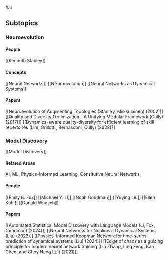 #ai
## Subtopics
### Neuroevolution
#### People
[[Kenneth Stanley]]
#### Concepts
[[Neural Networks]]
[[Neuroevolution]]
[[Neural Networks as Dynamical Systems]]
#### Papers
[[Neuroevolution of Augmenting Topologies (Stanley, Miikkulainen) (2002)]]
[[Quality and Diversity Optimization - A Unifying Modular Framework (Cully) (2017)]]
[[Dynamics-aware quality-diversity for efficient learning of skill repertoires (Lim, Grillotti, Bernasconi, Cully) (2022)]]
### Model Discovery
[[Model Discovery]]
#### Related Areas
AI, ML, Physics-Informed Learning, Consitutive Neural Networks
#### People
[[Emily B. Fox]]
[[Michael Y. Li]]
[[Noah Goodman]]
[[Yuying Liu]]
[[Ellen Kuhl]]
[[Donald Wunsch]]
#### Papers
[[Automated Statistical Model Discovery with Language Models (Li, Fox, Goodman) (2024)]]
[[Neural Networks for Nonlinear Dynamical Systems (Liu) (2022)]]
[[Physics-Informed Koopman Network for time-series prediction of dynamical systems (Liu) (2024)]]
[[Edge of chaos as a guiding principle for modern neural network training (Lin Zhang, Ling Feng, Kan Chen, and Choy Heng Lai) (2021)]]